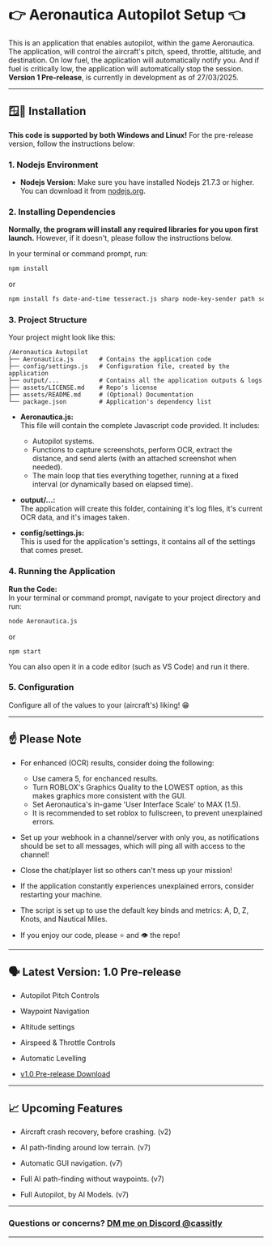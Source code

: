 # 👉 Aeronautica Autopilot Setup 👈
This is an application that enables autopilot, within the game Aeronautica. The application, will control the aircraft's pitch, speed, throttle, altitude, and destination. On low fuel, the application will automatically notify you. And if fuel is critically low, the application will automatically stop the session. **Version 1 Pre-release**, is currently in development as of 27/03/2025.

---

## 🪟🍎 Installation
**This code is supported by both Windows and Linux!**
For the pre-release version, follow the instructions below:

### 1. **Nodejs Environment**

- **Nodejs Version:** 
  Make sure you have installed Nodejs 21.7.3 or higher. You can download it from [nodejs.org](https://nodejs.org/en/download).

### 2. **Installing Dependencies**
**Normally, the program will install any required libraries for you upon first launch.** However, if it doesn't, please follow the instructions below.

In your terminal or command prompt, run:

```bash
npm install
```
or
```bash
npm install fs date-and-time tesseract.js sharp node-key-sender path screenshot-desktop
```

### 3. **Project Structure**
Your project might look like this:
```
/Aeronautica Autopilot
├── Aeronautica.js       # Contains the application code
├── config/settings.js   # Configuration file, created by the application
├── output/...           # Contains all the application outputs & logs
├── assets/LICENSE.md    # Repo's license
├── assets/README.md     # (Optional) Documentation
└── package.json         # Application's dependency list
```

- **Aeronautica.js:**  
  This file will contain the complete Javascript code provided. It includes:
  - Autopilot systems.
  - Functions to capture screenshots, perform OCR, extract the distance, and send alerts (with an attached screenshot when needed).
  - The main loop that ties everything together, running at a fixed interval (or dynamically based on elapsed time).

- **output/...:**  
  The application will create this folder, containing it's log files, it's current OCR data, and it's images taken.

- **config/settings.js:**  
  This is used for the application's settings, it contains all of the settings that comes preset.


### 4. **Running the Application**
**Run the Code:**  
   In your terminal or command prompt, navigate to your project directory and run:
   ```bash
   node Aeronautica.js
   ```
  or
   ```
   npm start
   ```

   You can also open it in a code editor (such as VS Code) and run it there.


### 5. **Configuration**
Configure all of the values to your (aircraft's) liking! 😁

  ---

## ☝️ Please Note

- For enhanced (OCR) results, consider doing the following:
    - Use camera 5, for enchanced results.
    - Turn ROBLOX's Graphics Quality to the LOWEST option, as this makes graphics more consistent with the GUI.
    - Set Aeronautica's in-game 'User Interface Scale' to MAX (1.5).
    - It is recommended to set roblox to fullscreen, to prevent unexplained errors.

- Set up your webhook in a channel/server with only you, as notifications should be set to all messages, which will ping all with access to the channel!

- Close the chat/player list so others can't mess up your mission!

- If the application constantly experiences unexplained errors, consider restarting your machine.

- The script is set up to use the default key binds and metrics: A, D, Z, Knots, and Nautical Miles.

- If you enjoy our code, please ⭐ and 👁️ the repo!

---

## 🗣️ Latest Version: 1.0 Pre-release

- Autopilot Pitch Controls

- Waypoint Navigation

- Altitude settings

- Airspeed & Throttle Controls

- Automatic Levelling

- [v1.0 Pre-release Download](https://github.com/Cassitly/AeronauticaAutopilot/Aeronautica.js)

---

## 📈 Upcoming Features

- Aircraft crash recovery, before crashing. (v2)

- AI path-finding around low terrain. (v7)

- Automatic GUI navigation. (v7)

- Full AI path-finding without waypoints. (v7)

- Full Autopilot, by AI Models. (v7)

---

### Questions or concerns? [DM me on Discord @cassitly](./assets/NO_LINK_ATTACHED.md)

---

<!-- # THIS CODE HAS BEEN CLEARED WITH AERONAUTICA STAFF. THIS IS 100% SAFE TO USE.
![Aeronautica Autopilot](./NO_LINK_ATTACHED.md) -->
